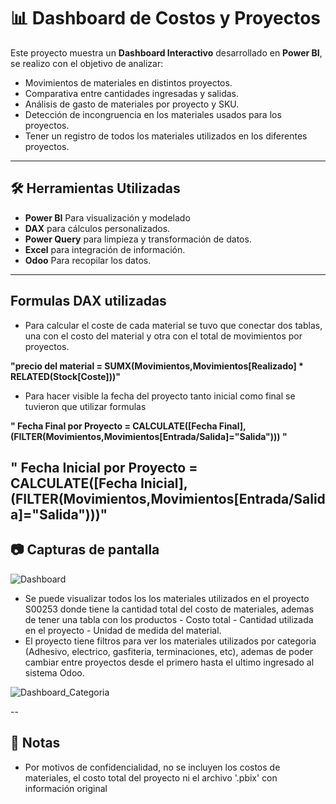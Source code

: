 # 📊 Dashboard de Costos y Proyectos

Este proyecto muestra un **Dashboard Interactivo** desarrollado en **Power BI**, se realizo con el objetivo de analizar:
- Movimientos de materiales en distintos proyectos.
- Comparativa entre cantidades ingresadas y salidas.
- Análisis de gasto de materiales por proyecto y SKU.
- Detección de incongruencia en los materiales usados para los proyectos.
- Tener un registro de todos los materiales utilizados en los diferentes proyectos.


---


## 🛠️ Herramientas Utilizadas
- **Power BI** Para visualización y modelado
- **DAX** para cálculos personalizados.
- **Power Query** para limpieza y transformación de datos.
- **Excel** para integración de información.
- **Odoo** Para recopilar los datos.


---


## Formulas DAX utilizadas
- Para calcular el coste de cada material se tuvo que conectar dos tablas, una con el costo del material y otra con el total de movimientos por proyectos.
  
**"precio del material = SUMX(Movimientos,Movimientos[Realizado] * RELATED(Stock[Coste]))"**

- Para hacer visible la fecha del proyecto tanto inicial como final se tuvieron que utilizar formulas
  
**" Fecha Final por Proyecto = CALCULATE([Fecha Final],
  (FILTER(Movimientos,Movimientos[Entrada/Salida]="Salida"))) "**

" Fecha Inicial por Proyecto = CALCULATE([Fecha Inicial],
  (FILTER(Movimientos,Movimientos[Entrada/Salida]="Salida")))"
---


## 📷 Capturas de pantalla


![Dashboard](https://github.com/user-attachments/assets/52bc2c54-2c11-49a3-9b4d-48bc7eea5858)

- Se puede visualizar todos los los materiales utilizados en el proyecto S00253 donde tiene la cantidad total del costo de materiales, ademas de tener una tabla con los productos - Costo total - Cantidad utilizada en el proyecto - Unidad de medida del material. 
- El proyecto tiene filtros para ver los materiales utilizados por categoria (Adhesivo, electrico, gasfiteria, terminaciones, etc), ademas de poder cambiar entre proyectos desde el primero hasta el ultimo ingresado al sistema Odoo.

![Dashboard_Categoria](https://github.com/user-attachments/assets/6a436ceb-c8e6-463d-9d40-5d9d20a02294)


--


## 📌 Notas
- Por motivos de confidencialidad, no se incluyen los costos de materiales, el costo total del proyecto ni el archivo '.pbix' con información original
  
